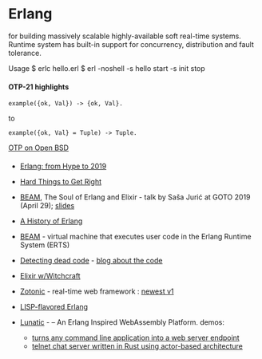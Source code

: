 Erlang
======

for building massively scalable highly-available soft real-time systems. 
Runtime system has built-in support for concurrency, distribution and fault tolerance.

Usage
$ erlc hello.erl 
$ erl -noshell -s hello start -s init stop


#### OTP-21 highlights

    example({ok, Val}) -> {ok, Val}.
to

    example({ok, Val} = Tuple) -> Tuple.


[OTP on Open BSD](http://blog.obligd.com/posts/erlang-otp-on-openbsd.html)


#### 

+ [Erlang: from Hype to 2019](https://ferd.ca/ten-years-of-erlang.html)
+ [Hard Things to Get Right](https://adoptingerlang.org/docs/development/hard_to_get_right/)

+ [BEAM](https://www.youtube.com/watch?v=JvBT4XBdoUE), The Soul of Erlang and Elixir  - talk by Saša Jurić at GOTO 2019 (April 29); [slides](https://gotochgo.com/2019/sessions/712)

+ [A History of Erlang](https://dl.acm.org/doi/abs/10.1145/1238844.1238850)

+ [BEAM](https://blog.erlang.org/a-brief-BEAM-primer/) - virtual machine that executes user code in the Erlang Runtime System (ERTS)

+ [Detecting dead code](https://github.com/AdRoll/rebar3_hank) - [blog about the code](https://tech.nextroll.com/blog/dev/2021/01/06/erlang-rebar3-hank.html)
+ [Elixir w/Witchcraft](https://blog.appsignal.com/2022/02/08/functional-programming-in-elixir-with-witchcraft.html)
+ [Zotonic](http://zotonic.com/) - real-time web framework : [newest v1](https://test.zotonic.com/)
+ [LISP-flavored Erlang](https://lfe.io/)

+ [Lunatic](https://github.com/lunatic-solutions/lunatic) -  – An Erlang Inspired WebAssembly Platform. demos:
    + [turns any command line application into a web server endpoint](https://lunatic.solutions/run/)
    + [telnet chat server written in Rust using actor-based architecture](https://github.com/lunatic-solutions/chat)
